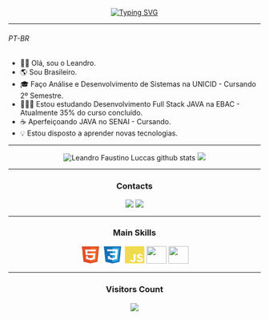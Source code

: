 <div align="center">

[![Typing SVG](https://readme-typing-svg.herokuapp.com/?color=f1f1f1&size=20&center=true&width=860&lines=HELLO,+MY+NAME+is+Leandro+Faustino+Luccas;I'm+24+years+old;I+from+Brazil;I'm+studying+systems+analysis+and+development;Be+Welcome!+:%29)](https://git.io/typing-svg)

</div>

___

<h6>PT-BR</h6>

- 👋🏻 Olá, sou o Leandro.
- 🌎 Sou Brasileiro.
- 🎓 Faço Análise e Desenvolvimento de Sistemas na UNICID - Cursando 2º Semestre.
- 👩🏻‍💻 Estou estudando Desenvolvimento Full Stack JAVA na EBAC - Atualmente 35% do curso concluído.
- ☕ Aperfeiçoando JAVA no SENAI - Cursando.
- 💡 Estou disposto a aprender novas tecnologias.

___

<div align="center">

<img width="49%" heigth="5px" src="https://github-readme-stats.vercel.app/api?username=leandrolol&show_icons=true&count_private=true&hide_border=true&title_color=ff91a48icon_color=ff91a4&text_color=c9d1d9&bg_color=0d1117" alt="Leandro Faustino Luccas github stats" />
<img width="41%" heigth="5px" src="https://github-readme-stats.vercel.app/api/top-langs/?username=leandrolol&layout=compact&hide_border=true&title_color=ff91a4&text_color=ff91a4&bg_color=0d1117" />

___

 <div>
   <h3>Contacts</h3>
   <a href = "mailto:leandrodev2023@gmail.com"><img src="https://img.shields.io/badge/-Gmail-%23333?style=for-the-badge&logo=gmail&logoColor=white" target="_blank"></a>
   <a href="https://www.linkedin.com/in/leandrofaustinoluccas/" target="_blank"><img src="https://img.shields.io/badge/-LinkedIn-%230077B5?style=for-the-badge&logo=linkedin&logoColor=white" target="_blank"></a> 
 </div>

___

<h3>Main Skills</h3>

<img  height="35" width="40" src="https://raw.githubusercontent.com/devicons/devicon/master/icons/html5/html5-original.svg">
<img height="35" width="40" src="https://raw.githubusercontent.com/devicons/devicon/master/icons/css3/css3-original.svg">
<img height="35" width="40" src="https://raw.githubusercontent.com/devicons/devicon/master/icons/javascript/javascript-plain.svg">
<img height="35" width="40" src="https://cdn.jsdelivr.net/gh/devicons/devicon/icons/bootstrap/bootstrap-original.svg">
<img height="35" width="40" src="https://camo.githubusercontent.com/575b33e86739b657387aaf2598c4f9d6677a60a33718d65e11e0d81cbb7cc09c/68747470733a2f2f63646e2e6a7364656c6976722e6e65742f67682f64657669636f6e732f64657669636f6e2f69636f6e732f736173732f736173732d6f726967696e616c2e737667">

___

<h3>Visitors Count</h3>
  
<p><img align="center" src="https://visit-counter.vercel.app/counter.png?page=https%3A%2F%2Fgithub.com%2Fleandrolol&s=50&c=db006a&bg=00000000&no=7&ff=digi&tb=Visits%3A++&ta=" /></p> 

</div>
